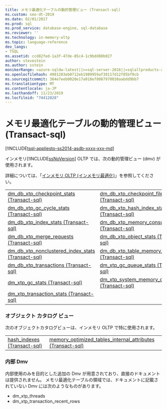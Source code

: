 ```yaml
---
title: メモリ最適化テーブルの動的管理ビュー (Transact-sql)
ms.custom: seo-dt-2019
ms.date: 02/01/2017
ms.prod: sql
ms.prod_service: database-engine, sql-database
ms.reviewer: ''
ms.technology: in-memory-oltp
ms.topic: language-reference
dev_langs:
- TSQL
ms.assetid: ccd82fed-1a3f-47de-85c4-1c9bdd80b027
author: stevestein
ms.author: sstein
monikerRange: =azure-sqldw-latest||>=sql-server-2016||=sqlallproducts-allversions||>=sql-server-linux-2017||=azuresqldb-mi-current
ms.openlocfilehash: 4981203eb0712eb1989959af38117d12f05bf9cb
ms.sourcegitcommit: 384e7eeb0020e17a018ef8087970038aabdd9bb7
ms.translationtype: MT
ms.contentlocale: ja-JP
ms.lasthandoff: 11/23/2019
ms.locfileid: "74412828"
---
```

# <a name="memory-optimized-table-dynamic-management-views-transact-sql"></a>メモリ最適化テーブルの動的管理ビュー (Transact-sql)
[!INCLUDE[tsql-appliesto-ss2014-asdb-xxxx-xxx-md](../../includes/tsql-appliesto-ss2014-asdb-xxxx-xxx-md.md)]

  インメモリ[!INCLUDE[ssNoVersion](../../includes/ssnoversion-md.md)] OLTP では、次の動的管理ビュー (dmv) が使用されます。  
  
 詳細については、「[インメモリ OLTP &#40;インメモリ最適化&#41;](../../relational-databases/in-memory-oltp/in-memory-oltp-in-memory-optimization.md)」を参照してください。  
  
|||  
|-|-|   
|[dm_db_xtp_checkpoint_stats &#40;Transact-sql&#41;](../../relational-databases/system-dynamic-management-views/sys-dm-db-xtp-checkpoint-stats-transact-sql.md)|[dm_db_xtp_checkpoint_files &#40;Transact-sql&#41;](../../relational-databases/system-dynamic-management-views/sys-dm-db-xtp-checkpoint-files-transact-sql.md)|
|[dm_db_xtp_gc_cycle_stats &#40;Transact-sql&#41;](../../relational-databases/system-dynamic-management-views/sys-dm-db-xtp-gc-cycle-stats-transact-sql.md)|[dm_db_xtp_hash_index_stats &#40;Transact-sql&#41;](../../relational-databases/system-dynamic-management-views/sys-dm-db-xtp-hash-index-stats-transact-sql.md)| 
|[dm_db_xtp_index_stats &#40;Transact-sql&#41;](../../relational-databases/system-dynamic-management-views/sys-dm-db-xtp-index-stats-transact-sql.md)|[dm_db_xtp_memory_consumers &#40;Transact-sql&#41;](../../relational-databases/system-dynamic-management-views/sys-dm-db-xtp-memory-consumers-transact-sql.md)|
|[dm_db_xtp_merge_requests (Transact-sql)](../../relational-databases/system-dynamic-management-views/sys-dm-db-xtp-merge-requests-transact-sql.md)|[dm_db_xtp_object_stats &#40;Transact-sql&#41;](../../relational-databases/system-dynamic-management-views/sys-dm-db-xtp-object-stats-transact-sql.md)|
|[dm_db_xtp_nonclustered_index_stats &#40;Transact-sql&#41;](../../relational-databases/system-dynamic-management-views/sys-dm-db-xtp-nonclustered-index-stats-transact-sql.md)|[dm_db_xtp_table_memory_stats &#40;Transact-sql&#41;](../../relational-databases/system-dynamic-management-views/sys-dm-db-xtp-table-memory-stats-transact-sql.md)|  
|[dm_db_xtp_transactions &#40;Transact-sql&#41;](../../relational-databases/system-dynamic-management-views/sys-dm-db-xtp-transactions-transact-sql.md)|[dm_xtp_gc_queue_stats &#40;Transact-sql&#41;](../../relational-databases/system-dynamic-management-views/sys-dm-xtp-gc-queue-stats-transact-sql.md)|  
|[dm_xtp_gc_stats &#40;Transact-sql&#41;](../../relational-databases/system-dynamic-management-views/sys-dm-xtp-gc-stats-transact-sql.md)|[dm_xtp_system_memory_consumers &#40;Transact-sql&#41;](../../relational-databases/system-dynamic-management-views/sys-dm-xtp-system-memory-consumers-transact-sql.md)|
|[dm_xtp_transaction_stats &#40;Transact-sql&#41;](../../relational-databases/system-dynamic-management-views/sys-dm-xtp-transaction-stats-transact-sql.md)||

### <a name="object-catalog-views"></a>オブジェクト カタログ ビュー

次のオブジェクトカタログビューは、インメモリ OLTP で特に使用されます。

|||  
|-|-|   
|[hash_indexes &#40;Transact-sql&#41;](../../relational-databases/system-catalog-views/sys-hash-indexes-transact-sql.md)|[memory_optimized_tables_internal_attributes &#40;Transact-sql&#41;](../../relational-databases/system-catalog-views/sys-memory-optimized-tables-internal-attributes-transact-sql.md)|  

### <a name="internal-dmvs"></a>内部 Dmv

内部使用のみを目的とした追加の Dmv が用意されており、直接のドキュメントは提供されません。 メモリ最適化テーブルの領域では、ドキュメントに記載されていない Dmv には次のようなものがあります。

- dm_xtp_threads
- dm_xtp_transaction_recent_rows

